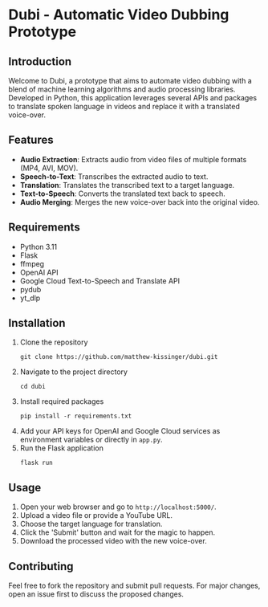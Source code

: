 # Dubi - Automatic Video Dubbing Prototype

## Introduction

Welcome to Dubi, a prototype that aims to automate video dubbing with a blend of machine learning algorithms and audio processing libraries. Developed in Python, this application leverages several APIs and packages to translate spoken language in videos and replace it with a translated voice-over.

## Features

- **Audio Extraction**: Extracts audio from video files of multiple formats (MP4, AVI, MOV).
- **Speech-to-Text**: Transcribes the extracted audio to text.
- **Translation**: Translates the transcribed text to a target language.
- **Text-to-Speech**: Converts the translated text back to speech.
- **Audio Merging**: Merges the new voice-over back into the original video.

## Requirements

- Python 3.11
- Flask
- ffmpeg
- OpenAI API
- Google Cloud Text-to-Speech and Translate API
- pydub
- yt_dlp

## Installation

1. Clone the repository
    ```
    git clone https://github.com/matthew-kissinger/dubi.git
    ```
2. Navigate to the project directory
    ```
    cd dubi
    ```
3. Install required packages
    ```
    pip install -r requirements.txt
    ```
4. Add your API keys for OpenAI and Google Cloud services as environment variables or directly in `app.py`.
5. Run the Flask application
    ```
    flask run
    ```

## Usage

1. Open your web browser and go to `http://localhost:5000/`.
2. Upload a video file or provide a YouTube URL.
3. Choose the target language for translation.
4. Click the 'Submit' button and wait for the magic to happen.
5. Download the processed video with the new voice-over.

## Contributing

Feel free to fork the repository and submit pull requests. For major changes, open an issue first to discuss the proposed changes.
